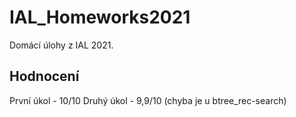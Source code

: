 # IAL_Homeworks2021
Domácí úlohy z IAL 2021.

## Hodnocení
  První úkol - 10/10
  Druhý úkol - 9,9/10 (chyba je u btree_rec-search)
